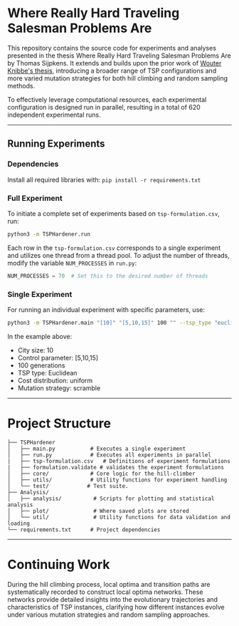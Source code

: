 # Where Really Hard Traveling Salesman Problems Are

This repository contains the source code for experiments and analyses presented in the thesis Where Really Hard Traveling Salesman Problems Are by Thomas Sijpkens. It extends and builds upon the prior work of [Wouter Knibbe's thesis](https://github.com/WouterKnibbe/ATSP_hillForHard), introducing a broader range of TSP configurations and more varied mutation strategies for both hill climbing and random sampling methods.

To effectively leverage computational resources, each experimental configuration is designed run in parallel, resulting in a total of 620 independent experimental runs.

---

## Running Experiments

### Dependencies

Install all required libraries with: `pip install -r requirements.txt`

### Full Experiment
To initiate a complete set of experiments based on `tsp-formulation.csv`, run:

```bash
python3 -m TSPHardener.run
```
Each row in the `tsp-formulation.csv` corresponds to a single experiment and utilizes one thread from a thread pool. To adjust the number of threads, modify the variable `NUM_PROCESSES` in `run.py`:


```python
NUM_PROCESSES = 70  # Set this to the desired number of threads
```

### Single Experiment
For running an individual experiment with specific parameters, use:
```bash
python3 -m TSPHardener.main "[10]" "[5,10,15]" 100 "" --tsp_type "euclidean" --distribution "uniform" --mutation_strategy "scramble"
```

In the example above:
- City size: 10
- Control parameter: [5,10,15]
- 100 generations
- TSP type: Euclidean
- Cost distribution: uniform
- Mutation strategy: scramble

---

# Project Structure

```plaintext
├── TSPHardener
│   ├── main.py           # Executes a single experiment
│   ├── run.py            # Executes all experiments in parallel
|   ├── tsp-formulation.csv   # Definitions of experiment formulations
|   ├── formulation.validate # validates the experiment formulations
│   ├── core/             # Core logic for the hill-climber
│   ├── utils/            # Utility functions for experiment handling
│   └── test/            # Test suite.
├── Analysis/
│   ├── analysis/          # Scripts for plotting and statistical analysis
│   ├── plot/              # Where saved plots are stored
│   └── util/              # Utility functions for data validation and loading
└── requirements.txt      # Project dependencies
```

---

# Continuing Work

During the hill climbing process, local optima and transition paths are systematically recorded to construct local optima networks. These networks provide detailed insights into the evolutionary trajectories and characteristics of TSP instances, clarifying how different instances evolve under various mutation strategies and random sampling approaches.
